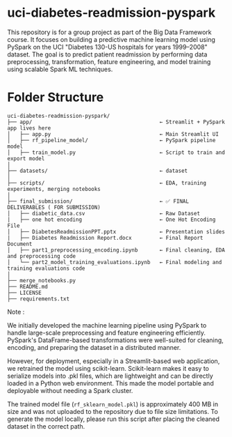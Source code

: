# uci-diabetes-readmission-pyspark	
This repository is for a group project as part of the Big Data Framework course. It focuses on building a predictive machine learning model using PySpark on the UCI "Diabetes 130-US hospitals for years 1999–2008" dataset. The goal is to predict patient readmission by performing data preprocessing, transformation, feature engineering, and model training using scalable Spark ML techniques.

# Folder Structure 

```
uci-diabetes-readmission-pyspark/
├── app/                                         ← Streamlit + PySpark app lives here
│   ├── app.py                                   ← Main Streamlit UI
│   ├── rf_pipeline_model/                       ← PySpark pipeline model
│   ├── train_model.py                           ← Script to train and export model
│   
├── datasets/                                    ← dataset
│
├── scripts/                                     ← EDA, training experiments, merging notebooks
│
├── final_submission/                            ← ✅ FINAL DELIVERABLES ( FOR SUBMISSION)
│   ├── diabetic_data.csv                        ← Raw Dataset
|   ├── one hot encoding                         ← One Hot Encoding File
│   ├── DiabetesReadmissionPPT.pptx              ← Presentation slides
|   ├── Diabetes Readmission Report.docx         ← Final Report Document
│   ├── part1_preprocessing_encoding.ipynb       ← Final cleaning, EDA and preprocessing code
│   └── part2_model_training_evaluations.ipynb   ← Final modeling and training evaluations code
│
├── merge_notebooks.py
├── README.md
├── LICENSE
├── requirements.txt
```

Note :

We initially developed the machine learning pipeline using PySpark to handle large-scale preprocessing and feature engineering efficiently. PySpark's DataFrame-based transformations were well-suited for cleaning, encoding, and preparing the dataset in a distributed manner.

However, for deployment, especially in a Streamlit-based web application, we retrained the model using scikit-learn. Scikit-learn makes it easy to serialize models into .pkl files, which are lightweight and can be directly loaded in a Python web environment. This made the model portable and deployable without needing a Spark cluster.

The trained model file (`rf_sklearn_model.pkl`) is approximately 400 MB in size and was not uploaded to the repository due to file size limitations. To generate the model locally,
please run this script after placing the cleaned dataset in the correct path.

